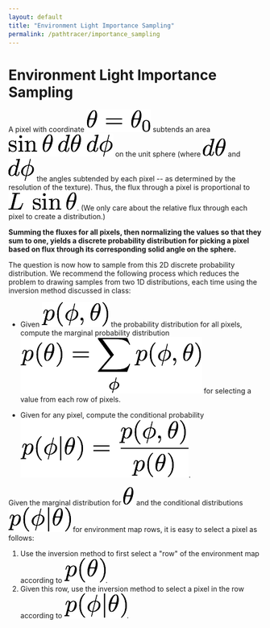 ```yaml
---
layout: default
title: "Environment Light Importance Sampling"
permalink: /pathtracer/importance_sampling
---
```


# Environment Light Importance Sampling

A pixel with coordinate ![environment_eq1](environment_eq1.png) subtends an area ![environment_eq2](environment_eq2.png) on the unit sphere (where ![environment_eq3](environment_eq3.png) and ![environment_eq4](environment_eq4.png) the angles subtended by each pixel -- as determined by the resolution of the texture). Thus, the flux through a pixel is proportional to ![environment_eq5](environment_eq5.png). (We only care about the relative flux through each pixel to create a distribution.)

**Summing the fluxes for all pixels, then normalizing the values so that they sum to one, yields a discrete probability distribution for picking a pixel based on flux through its corresponding solid angle on the sphere.**

The question is now how to sample from this 2D discrete probability distribution. We recommend the following process which reduces the problem to drawing samples from two 1D distributions, each time using the inversion method discussed in class:

* Given ![environment_eq6](environment_eq6.png) the probability distribution for all pixels, compute the marginal probability distribution ![environment_eq7](environment_eq7.png) for selecting a value from each row of pixels.

* Given for any pixel, compute the conditional probability ![environment_eq8](environment_eq8.png).

Given the marginal distribution for ![environment_eq9](environment_eq9.png) and the conditional distributions ![environment_eq10](environment_eq10.png) for environment map rows, it is easy to select a pixel as follows:

1. Use the inversion method to first select a "row" of the environment map according to ![environment_eq11](environment_eq11.png).
2. Given this row, use the inversion method to select a pixel in the row according to ![environment_eq12](environment_eq12.png).